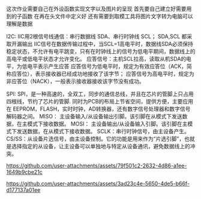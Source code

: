 这次作业需要自己在外设函数实现文字以及图片的呈现
首先要自己建立好需要用到的子函数
在再在头文件中定义好
还有需要到取模工具将图片文字转为电脑可以理解是数据

I2C:
IIC用2根信号线通信：串行数据线 SDA、串行时钟线 SCL；
SDA,SCL 都采取开漏输出
IIC信号在数据传输过程中，当SCL=1高电平时，数据线SDA必须保持稳定状态，不允许有电平跳变，只有在时钟线上的信号为低电平期间，数据线上的高电平或低电平状态才允许变化。
应答信号：主机SCL拉高，读取从机SDA的电平，为低电平表示产生应答
应答信号为低电平时，规定为有效应答位（ACK，简称应答位），表示接收器已经成功地接收了该字节；
应答信号为高电平时，规定为非应答位（NACK），一般表示接收器接收该字节没有成功。

SPI:
SPI，是一种高速的，全双工，同步的通信总线，并且在芯片的管脚上只占用四根线，节约了芯片的管脚.
同时为PCB的布局上节省空间，提供方便，主要应用在 EEPROM，FLASH，实时时钟，AD转换器，还有数字信号处理器和数字信号解码器之间。
MISO： 主设备输入/从设备输出引脚。该引脚在从模式下发送数据，在主模式下接收数据。
MOSI： 主设备输出/从设备输入引脚。该引脚在主模式下发送数据，在从模式下接收数据。
SCLK：串行时钟信号，由主设备产生。
CS/SS：从设备片选信号，由主设备控制。它的功能是用来作为“片选引脚”，也就是选择指定的从设备，让主设备可以单独地与特定从设备通讯，避免数据线上的冲突。

https://github.com/user-attachments/assets/79f501c2-2632-4d86-a1ee-1649b9cbe21c


https://github.com/user-attachments/assets/3ad23c4e-5650-4de5-b66f-d177137a01ee

